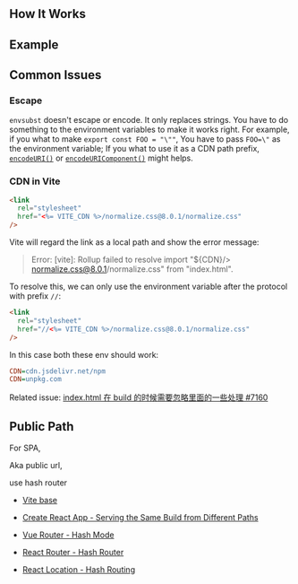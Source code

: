 #

## How It Works

## Example

## Common Issues

### Escape

`envsubst` doesn't escape or encode. It only replaces strings. You have to do something to the environment variables to make it works right. For example, if you what to make `export const FOO = "\""`, You have to pass `FOO=\"` as the environment variable; If you what to use it as a CDN path prefix, [`encodeURI()`](https://developer.mozilla.org/en-US/docs/Web/JavaScript/Reference/Global_Objects/encodeURI) or [`encodeURIComponent()`](https://developer.mozilla.org/en-US/docs/Web/JavaScript/Reference/Global_Objects/encodeURIComponent) might helps.

### CDN in Vite

```html
<link
  rel="stylesheet"
  href="<%= VITE_CDN %>/normalize.css@8.0.1/normalize.css"
/>
```

Vite will regard the link as a local path and show the error message:

> Error: [vite]: Rollup failed to resolve import "${CDN}/> normalize.css@8.0.1/normalize.css" from "index.html".

To resolve this, we can only use the environment variable after the protocol with prefix `//`:

```html
<link
  rel="stylesheet"
  href="//<%= VITE_CDN %>/normalize.css@8.0.1/normalize.css"
/>
```

In this case both these env should work:

```ini
CDN=cdn.jsdelivr.net/npm
CDN=unpkg.com
```

Related issue: [index.html 在 build 的时候需要忽略里面的一些处理 #7160](https://github.com/vitejs/vite/issues/7160)

## Public Path

For SPA,

Aka public url,

use hash router

- [Vite base](https://vitejs.dev/config/#base)
- [Create React App - Serving the Same Build from Different Paths](https://create-react-app.dev/docs/deployment#serving-the-same-build-from-different-paths)

- [Vue Router - Hash Mode](https://router.vuejs.org/guide/essentials/history-mode.html#hash-mode)
- [React Router - Hash Router](https://reactrouter.com/docs/en/v6/api#hashrouter)
- [React Location - Hash Routing](https://react-location.tanstack.com/guides/history-types-and-location#hash-routing)

